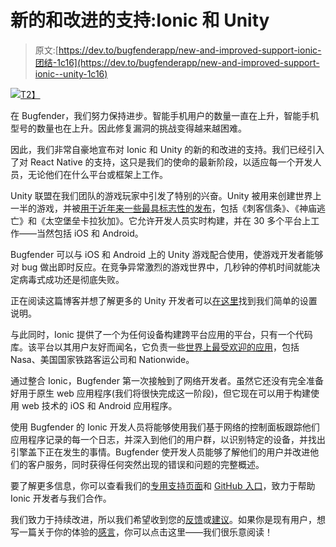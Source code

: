 # 新的和改进的支持:Ionic 和 Unity

> 原文:[https://dev.to/bugfenderapp/new-and-improved-support-ionic-团结-1c16](https://dev.to/bugfenderapp/new-and-improved-support-ionic--unity-1c16)

[![](../Images/bf961ba755052395e0a306a30f80d619.png)T2】](https://res.cloudinary.com/practicaldev/image/fetch/s--5R7uC4Zu--/c_limit%2Cf_auto%2Cfl_progressive%2Cq_auto%2Cw_880/https://bugfender.com/wp-content/uploads/2019/03/ionicunity-2-min.jpg)

在 Bugfender，我们努力保持进步。智能手机用户的数量一直在上升，智能手机型号的数量也在上升。因此修复漏洞的挑战变得越来越困难。

因此，我们非常自豪地宣布对 Ionic 和 Unity 的新的和改进的支持。我们已经引入了对 React Native 的支持，这只是我们的使命的最新阶段，以适应每一个开发人员，无论他们在什么平台或框架上工作。

Unity 联盟在我们团队的游戏玩家中引发了特别的兴奋。Unity 被用来创建世界上一半的游戏，并被[用于近年来一些最具标志性的发布](http://blog.soomla.com/2015/01/top-10-unity-games-ever-made.html)，包括《刺客信条》、《神庙逃亡》和《太空堡垒卡拉狄加》。它允许开发人员实时构建，并在 30 多个平台上工作——当然包括 iOS 和 Android。

Bugfender 可以与 iOS 和 Android 上的 Unity 游戏配合使用，使游戏开发者能够对 bug 做出即时反应。在竞争异常激烈的游戏世界中，几秒钟的停机时间就能决定病毒式成功还是彻底失败。

正在阅读这篇博客并想了解更多的 Unity 开发者可以[在这里](http://support.bugfender.com/supported-development-platforms/can-i-use-bugfender-with-unity)找到我们简单的设置说明。

与此同时，Ionic 提供了一个为任何设备构建跨平台应用的平台，只有一个代码库。该平台以其用户友好而闻名，它负责一些[世界上最受欢迎的应用](https://ionicframework.com/what-is-ionic)，包括 Nasa、美国国家铁路客运公司和 Nationwide。

通过整合 Ionic，Bugfender 第一次接触到了网络开发者。虽然它还没有完全准备好用于原生 web 应用程序(我们将很快完成这一阶段)，但它现在可以用于构建使用 web 技术的 iOS 和 Android 应用程序。

使用 Bugfender 的 Ionic 开发人员将能够使用我们基于网络的控制面板跟踪他们应用程序记录的每一个日志，并深入到他们的用户群，以识别特定的设备，并找出引擎盖下正在发生的事情。Bugfender 使开发人员能够了解他们的用户并改进他们的客户服务，同时获得任何突然出现的错误和问题的完整概述。

要了解更多信息，你可以查看我们的[专用支持页面](http://support.bugfender.com/supported-development-platforms/can-i-use-bugfender-with-cordova-phonegap-or-ionic)和 [GitHub 入口](https://github.com/bugfender/cordova-plugin-bugfender)，致力于帮助 Ionic 开发者与我们合作。

我们致力于持续改进，所以我们希望收到您的[反馈](https://bugfender.typeform.com/to/necg4b)或[建议](https://bugfender.typeform.com/to/Mo41LB)。如果你是现有用户，想写一篇关于你的体验的[感言](https://bugfender.typeform.com/to/Zg81Er)，你可以点击这里——我们很乐意阅读！